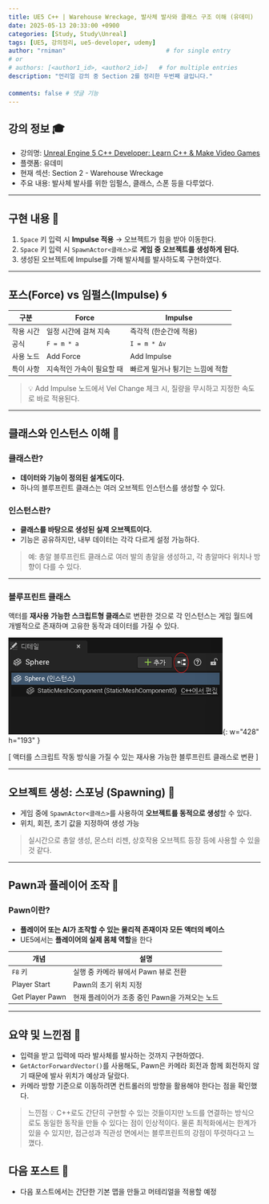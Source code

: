 ```yaml
---
title: UE5 C++ | Warehouse Wreckage, 발사체 발사와 클래스 구조 이해 (유데미)
date: 2025-05-13 20:33:00 +0900
categories: [Study, Study\Unreal]
tags: [UE5, 강의정리, ue5-developer, udemy]
author: "rniman"                            # for single entry
# or
# authors: [<author1_id>, <author2_id>]   # for multiple entries
description: "언리얼 강의 중 Section 2를 정리한 두번째 글입니다."

comments: false # 댓글 기능
---
```


## 강의 정보 🎓
- 강의명: [Unreal Engine 5 C++ Developer: Learn C++ & Make Video Games](https://www.udemy.com/course/unrealcourse-korean/?couponCode=CP130525)
- 플랫폼: 유데미
- 현재 섹션: Section 2 - Warehouse Wreckage
- 주요 내용: 발사체 발사를 위한 임펄스, 클래스, 스폰 등을 다루었다.
  
---

## 구현 내용 📌

1. `Space` 키 입력 시 **Impulse 적용** → 오브젝트가 힘을 받아 이동한다.
2. `Space` 키 입력 시  `SpawnActor<클래스>`로 **게임 중 오브젝트를 생성하게 된다.**
3. 생성된 오브젝트에 Impulse를 가해 발사체를 발사하도록 구현하였다.

---

## 포스(Force) vs 임펄스(Impulse) 🌀

| 구분      | Force                     | Impulse                          |
| --------- | ------------------------- | -------------------------------- |
| 작용 시간 | 일정 시간에 걸쳐 지속     | 즉각적 (한순간에 적용)           |
| 공식      | `F = m * a`               | `I = m * Δv`                     |
| 사용 노드 | Add Force                 | Add Impulse                      |
| 특이 사항 | 지속적인 가속이 필요할 때 | 빠르게 밀거나 튕기는 느낌에 적합 |

> 💡 Add Impulse 노드에서 Vel Change 체크 시, 질량을 무시하고 지정한 속도로 바로 적용된다.
> 

---

## 클래스와 인스턴스 이해 🧩

### 클래스란?

- **데이터와 기능이 정의된 설계도이다.**
- 하나의 블루프린트 클래스는 여러 오브젝트 인스턴스를 생성할 수 있다.

### 인스턴스란?

- **클래스를 바탕으로 생성된 실제 오브젝트이다.**
- 기능은 공유하지만, 내부 데이터는 각각 다르게 설정 가능하다.

> 예: 총알 블루프린트 클래스로 여러 발의 총알을 생성하고, 각 총알마다 위치나 방향이 다를 수 있다.
> 

---

### 블루프린트 클래스

액터를 **재사용 가능한 스크립트형 클래스**로 변환한 것으로 각 인스턴스는 게임 월드에 개별적으로 존재하며 고유한 동작과 데이터를 가질 수 있다.

![[ 액터를 스크립트 작동 방식을 가질 수 있는 재사용 가능한 블루프린트 클래스로 변환 ] ](assets/img/BP_Class.png){: w="428" h="193" }

[ 액터를 스크립트 작동 방식을 가질 수 있는 재사용 가능한 블루프린트 클래스로 변환 ] 

---

## 오브젝트 생성: 스포닝 (Spawning) 🎯

- 게임 중에 `SpawnActor<클래스>`를 사용하여 **오브젝트를 동적으로 생성**할 수 있다.
- 위치, 회전, 초기 값을 지정하여 생성 가능

> 실시간으로 총알 생성, 몬스터 리젠, 상호작용 오브젝트 등장 등에 사용할 수 있을 것 같다.
> 

---

## Pawn과 플레이어 조작 👤

### Pawn이란?

- **플레이어 또는 AI가 조작할 수 있는 물리적 존재이자 모든 액터의 베이스**
- UE5에서는 **플레이어의 실제 몸체 역할**을 한다

| 개념            | 설명                                           |
| --------------- | ---------------------------------------------- |
| `F8` 키         | 실행 중 카메라 뷰에서 Pawn 뷰로 전환           |
| Player Start    | Pawn의 초기 위치 지정                          |
| Get Player Pawn | 현재 플레이어가 조종 중인 Pawn을 가져오는 노드 |

---

## 요약 및 느낀점 📝

- 입력을 받고 입력에 따라 발사체를 발사하는 것까지 구현하였다.
- `GetActorForwardVector()`를 사용해도, Pawn은 카메라 회전과 함께 회전하지 않기 때문에 발사 위치가 예상과 달랐다.
- 카메라 방향 기준으로 이동하려면 컨트롤러의 방향을 활용해야 한다는 점을 확인했다.

> 느낀점 💡
C++로도 간단히 구현할 수 있는 것들이지만 노드를 연결하는 방식으로도 동일한 동작을 만들 수 있다는 점이 인상적이다. 물론 최적화에서는 한계가 있을 수 있지만, 접근성과 직관성 면에서는 블루프린트의 강점이 뚜렷하다고 느꼈다.
>

## 다음 포스트 🧭

- 다음 포스트에서는 간단한 기본 맵을 만들고 머테리얼을 적용할 예정
